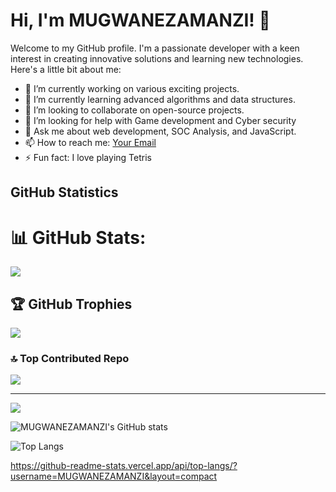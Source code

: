 # Hi, I'm MUGWANEZAMANZI! 👋

Welcome to my GitHub profile. I'm a passionate developer with a keen interest in creating innovative solutions and learning new technologies. Here's a little bit about me:

- 🔭 I’m currently working on various exciting projects.
- 🌱 I’m currently learning advanced algorithms and data structures.
- 👯 I’m looking to collaborate on open-source projects.
- 🤔 I’m looking for help with Game development and Cyber security
- 💬 Ask me about web development, SOC Analysis, and JavaScript.
- 📫 How to reach me: [Your Email](mailto:mmaudace@gmail.com)
- ⚡ Fun fact: I love playing Tetris

## GitHub Statistics

# 📊 GitHub Stats:
![](https://github-readme-stats.vercel.app/api?username=MUGWANEZAMANZI&theme=dark&hide_border=false&include_all_commits=true&count_private=true)<br/>

## 🏆 GitHub Trophies
![](https://github-profile-trophy.vercel.app/?username=MUGWANEZAMANZI&theme=radical&no-frame=false&no-bg=true&margin-w=4)

### 🔝 Top Contributed Repo
![](https://github-contributor-stats.vercel.app/api?username=MUGWANEZAMANZI&limit=5&theme=dark&combine_all_yearly_contributions=true)

---
[![](https://visitcount.itsvg.in/api?id=MUGWANEZAMANZI&icon=0&color=0)](https://visitcount.itsvg.in)

<!-- Proudly created with GPRM ( https://gprm.itsvg.in ) -->





![MUGWANEZAMANZI's GitHub stats](https://github-readme-stats.vercel.app/api?username=MUGWANEZAMANZI&show_icons=true&theme=radical)

<!-- Optional: Include additional statistics such as top languages -->
![Top Langs](https://github-readme-stats.vercel.app/api/top-langs/?username=MUGWANEZAMANZI&layout=compact&theme=radical&langs_count=15&hide=html,css)



https://github-readme-stats.vercel.app/api/top-langs/?username=MUGWANEZAMANZI&layout=compact
